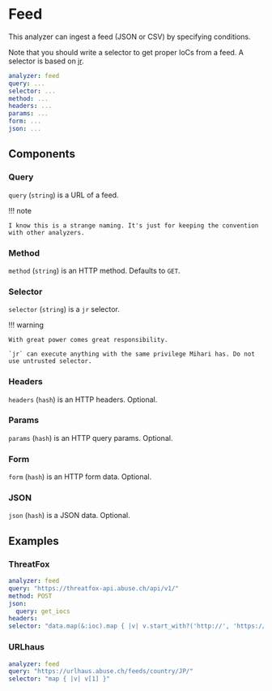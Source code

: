 # Feed

This analyzer can ingest a feed (JSON or CSV) by specifying conditions.

Note that you should write a selector to get proper IoCs from a feed. A selector is based on [jr](https://github.com/yuya-takeyama/jr).

```yaml
analyzer: feed
query: ...
selector: ...
method: ...
headers: ...
params: ...
form: ...
json: ...
```

## Components

### Query

`query` (`string`) is a URL of a feed.

!!! note

    I know this is a strange naming. It's just for keeping the convention with other analyzers.

### Method

`method` (`string`) is an HTTP method. Defaults to `GET`.

### Selector

`selector` (`string`) is a `jr` selector.

!!! warning

    With great power comes great responsibility.

    `jr` can execute anything with the same privilege Mihari has. Do not use untrusted selector.

### Headers

`headers` (`hash`) is an HTTP headers. Optional.

### Params

`params` (`hash`) is an HTTP query params. Optional.

### Form

`form` (`hash`) is an HTTP form data. Optional.

### JSON

`json` (`hash`) is a JSON data. Optional.

## Examples

### ThreatFox

```yaml
analyzer: feed
query: "https://threatfox-api.abuse.ch/api/v1/"
method: POST
json:
  query: get_iocs
headers:
selector: "data.map(&:ioc).map { |v| v.start_with?('http://', 'https://') ? v :  v.split(':').first }"
```

### URLhaus

```yaml
analyzer: feed
query: "https://urlhaus.abuse.ch/feeds/country/JP/"
selector: "map { |v| v[1] }"
```
